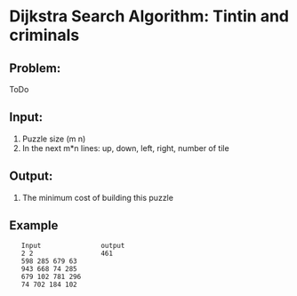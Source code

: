 # Dijkstra Search Algorithm: Tintin and criminals

## Problem:
ToDo

## Input:
1. Puzzle size (m n)
2. In the next m*n lines: up, down, left, right, number of tile

## Output:
1. The minimum cost of building this puzzle  

## Example
 ```
    Input               output
    2 2                 461
    598 285 679 63
    943 668 74 285
    679 102 781 296
    74 702 184 102
```

